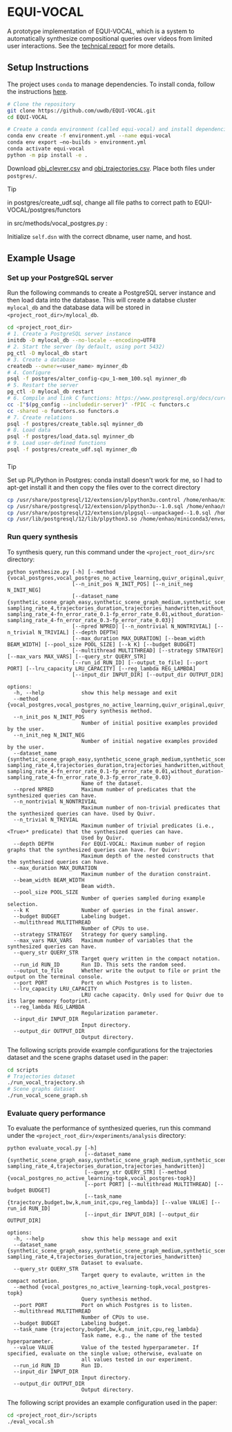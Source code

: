 # EQUI-VOCAL

A prototype implementation of EQUI-VOCAL, which is a system to automatically synthesize compositional queries over videos from limited user interactions. See the [technical report](https://arxiv.org/abs/2301.00929) for more details.

## Setup Instructions

The project uses `conda` to manage dependencies. To install conda, follow the instructions [here](https://docs.conda.io/projects/conda/en/latest/user-guide/install/).

```sh
# Clone the repository
git clone https://github.com/uwdb/EQUI-VOCAL.git
cd EQUI-VOCAL

# Create a conda environment (called equi-vocal) and install dependencies
conda env create -f environment.yml --name equi-vocal
conda env export –no-builds > environment.yml
conda activate equi-vocal
python -m pip install -e .
```

Download [obj_clevrer.csv](https://drive.google.com/file/d/1XdlEJRmQTUAvywUiPAduXJKPt0MzTVh5/view?usp=drive_link) and [obj_trajectories.csv](https://drive.google.com/file/d/1BoL6VXN8Ltn_f5zzfslk9gaGDfJzX7kw/view?usp=sharing). Place both files under `postgres/`.

> [!TIP]
> in postgres/create_udf.sql, change all file paths to correct path to EQUI-VOCAL/postgres/functors
>
> in src/methods/vocal_postgres.py :
>
> Initialize `self.dsn` with the correct dbname, user name, and host.

## Example Usage

### Set up your PostgreSQL server
Run the following commands to create a PostgreSQL server instance and then load data into the database. This will create a databse cluster `mylocal_db` and the database data will be stored in `<project_root_dir>/mylocal_db`.

```sh
cd <project_root_dir>
# 1. Create a PostgreSQL server instance
initdb -D mylocal_db --no-locale --encoding=UTF8
# 2. Start the server (by default, using port 5432)
pg_ctl -D mylocal_db start
# 3. Create a database
createdb --owner=<user_name> myinner_db
# 4. Configure
psql -f postgres/alter_config-cpu_1-mem_100.sql myinner_db
# 5. Restart the server
pg_ctl -D mylocal_db restart
# 6. Compile and link C functions: https://www.postgresql.org/docs/current/xfunc-c.html#DFUNC
cc -I"$(pg_config --includedir-server)" -fPIC -c functors.c
cc -shared -o functors.so functors.o
# 7. Create relations
psql -f postgres/create_table.sql myinner_db
# 8. Load data
psql -f postgres/load_data.sql myinner_db
# 9. Load user-defined functions
psql -f postgres/create_udf.sql myinner_db
```

###
> [!TIP]
> Set up PL/Python in Postgres:
> conda install doesn't work for me, so I had to apt-get install it and then copy the files over to the correct directory
> ```sh
> cp /usr/share/postgresql/12/extension/plpython3u.control /home/enhao/miniconda3/envs/equi-vocal/share/extension/
> cp /usr/share/postgresql/12/extension/plpython3u--1.0.sql /home/enhao/miniconda3/envs/equi-vocal/share/extension/
> cp /usr/share/postgresql/12/extension/plpgsql--unpackaged--1.0.sql /home/enhao/miniconda3/envs/equi-vocal/share/extension/
> cp /usr/lib/postgresql/12/lib/plpython3.so /home/enhao/miniconda3/envs/equi-vocal/lib/
> ```

### Run query synthesis
To synthesis query, run this command under the `<project_root_dir>/src` directory:

```buildoutcfg
python synthesize.py [-h] [--method {vocal_postgres,vocal_postgres_no_active_learning,quivr_original,quivr_original_no_kleene}]
                     [--n_init_pos N_INIT_POS] [--n_init_neg N_INIT_NEG]
                     [--dataset_name {synthetic_scene_graph_easy,synthetic_scene_graph_medium,synthetic_scene_graph_hard,without_duration-sampling_rate_4,trajectories_duration,trajectories_handwritten,without_duration-sampling_rate_4-fn_error_rate_0.1-fp_error_rate_0.01,without_duration-sampling_rate_4-fn_error_rate_0.3-fp_error_rate_0.03}]
                     [--npred NPRED] [--n_nontrivial N_NONTRIVIAL] [--n_trivial N_TRIVIAL] [--depth DEPTH]
                     [--max_duration MAX_DURATION] [--beam_width BEAM_WIDTH] [--pool_size POOL_SIZE] [--k K] [--budget BUDGET]
                     [--multithread MULTITHREAD] [--strategy STRATEGY] [--max_vars MAX_VARS] [--query_str QUERY_STR]
                     [--run_id RUN_ID] [--output_to_file] [--port PORT] [--lru_capacity LRU_CAPACITY] [--reg_lambda REG_LAMBDA]
                     [--input_dir INPUT_DIR] [--output_dir OUTPUT_DIR]

options:
  -h, --help            show this help message and exit
  --method {vocal_postgres,vocal_postgres_no_active_learning,quivr_original,quivr_original_no_kleene}
                        Query synthesis method.
  --n_init_pos N_INIT_POS
                        Number of initial positive examples provided by the user.
  --n_init_neg N_INIT_NEG
                        Number of initial negative examples provided by the user.
  --dataset_name {synthetic_scene_graph_easy,synthetic_scene_graph_medium,synthetic_scene_graph_hard,without_duration-sampling_rate_4,trajectories_duration,trajectories_handwritten,without_duration-sampling_rate_4-fn_error_rate_0.1-fp_error_rate_0.01,without_duration-sampling_rate_4-fn_error_rate_0.3-fp_error_rate_0.03}
                        Name of the dataset.
  --npred NPRED         Maximum number of predicates that the synthesized queries can have.
  --n_nontrivial N_NONTRIVIAL
                        Maximum number of non-trivial predicates that the synthesized queries can have. Used by Quivr.
  --n_trivial N_TRIVIAL
                        Maximum number of trivial predicates (i.e., <True>* predicate) that the synthesized queries can have.
                        Used by Quivr.
  --depth DEPTH         For EQUI-VOCAL: Maximum number of region graphs that the synthesized queries can have. For Quivr:
                        Maximum depth of the nested constructs that the synthesized queries can have.
  --max_duration MAX_DURATION
                        Maximum number of the duration constraint.
  --beam_width BEAM_WIDTH
                        Beam width.
  --pool_size POOL_SIZE
                        Number of queries sampled during example selection.
  --k K                 Number of queries in the final answer.
  --budget BUDGET       Labeling budget.
  --multithread MULTITHREAD
                        Number of CPUs to use.
  --strategy STRATEGY   Strategy for query sampling.
  --max_vars MAX_VARS   Maximum number of variables that the synthesized queries can have.
  --query_str QUERY_STR
                        Target query written in the compact notation.
  --run_id RUN_ID       Run ID. This sets the random seed.
  --output_to_file      Whether write the output to file or print the output on the terminal console.
  --port PORT           Port on which Postgres is to listen.
  --lru_capacity LRU_CAPACITY
                        LRU cache capacity. Only used for Quivr due to its large memory footprint.
  --reg_lambda REG_LAMBDA
                        Regularization parameter.
  --input_dir INPUT_DIR
                        Input directory.
  --output_dir OUTPUT_DIR
                        Output directory.
```

The following scripts provide example configurations for the trajectories dataset and the scene graphs dataset used in the paper:

```sh
cd scripts
# Trajectories dataset
./run_vocal_trajectory.sh
# Scene graphs dataset
./run_vocal_scene_graph.sh
```

### Evaluate query performance
To evaluate the performance of synthesized queries, run this command under the `<project_root_dir>/experiments/analysis` directory:
```buildoutcfg
python evaluate_vocal.py [-h]
                         [--dataset_name {synthetic_scene_graph_easy,synthetic_scene_graph_medium,synthetic_scene_graph_hard,without_duration-sampling_rate_4,trajectories_duration,trajectories_handwritten}]
                         [--query_str QUERY_STR] [--method {vocal_postgres_no_active_learning-topk,vocal_postgres-topk}]
                         [--port PORT] [--multithread MULTITHREAD] [--budget BUDGET]
                         [--task_name {trajectory,budget,bw,k,num_init,cpu,reg_lambda}] [--value VALUE] [--run_id RUN_ID]
                         [--input_dir INPUT_DIR] [--output_dir OUTPUT_DIR]

options:
  -h, --help            show this help message and exit
  --dataset_name {synthetic_scene_graph_easy,synthetic_scene_graph_medium,synthetic_scene_graph_hard,without_duration-sampling_rate_4,trajectories_duration,trajectories_handwritten}
                        Dataset to evaluate.
  --query_str QUERY_STR
                        Target query to evalaute, written in the compact notation.
  --method {vocal_postgres_no_active_learning-topk,vocal_postgres-topk}
                        Query synthesis method.
  --port PORT           Port on which Postgres is to listen.
  --multithread MULTITHREAD
                        Number of CPUs to use.
  --budget BUDGET       Labeling budget.
  --task_name {trajectory,budget,bw,k,num_init,cpu,reg_lambda}
                        Task name, e.g., the name of the tested hyperparameter.
  --value VALUE         Value of the tested hyperparameter. If specified, evaluate on the single value; otherwise, evaluate on
                        all values tested in our experiment.
  --run_id RUN_ID       Run ID.
  --input_dir INPUT_DIR
                        Input directory.
  --output_dir OUTPUT_DIR
                        Output directory.
```
The following script provides an example configuration used in the paper:
```sh
cd <project_root_dir>/scripts
./eval_vocal.sh
```
